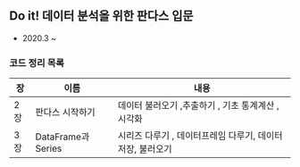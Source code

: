 ## Do it! 데이터 분석을 위한 판다스 입문

- 2020.3 ~

### 코드 정리 목록

장|이름|내용
-|-|-
2장|판다스 시작하기|데이터 불러오기 ,추출하기 , 기초 통계계산 ,시각화
3장|DataFrame과 Series|시리즈 다루기 , 데이터프레임 다루기, 데이터 저장, 불러오기
